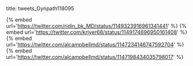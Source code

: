 title: tweets_Gynpath118095

{% embed url='https://twitter.com/ridin_bk_MD/status/1149323916961341441' %}
{% embed url='https://twitter.com/kriyer68/status/1149174696950161408' %}
{% embed url='https://twitter.com/alcampbellmd/status/1147234146747592704' %}
{% embed url='https://twitter.com/alcampbellmd/status/1147198434035798017' %}

